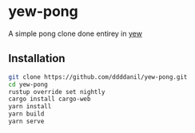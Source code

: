 # yew-pong

A simple pong clone done entirey in [yew](https://github.com/yewstack/yew)

## Installation

```bash
git clone https://github.com/ddddanil/yew-pong.git
cd yew-pong
rustup override set nightly
cargo install cargo-web
yarn install
yarn build
yarn serve
```
